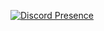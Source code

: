 [![Discord Presence](https://lanyard.cnrad.dev/api/:id)](https://discord.com/users/1130942093313978458)

